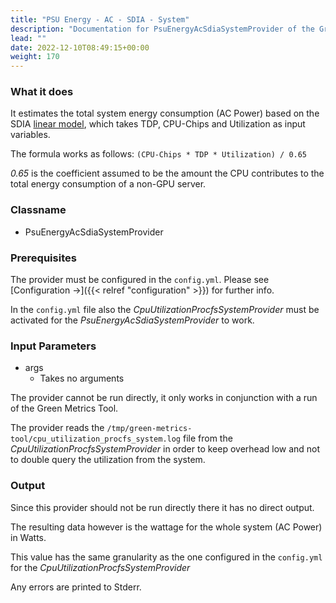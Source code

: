 ```yaml
---
title: "PSU Energy - AC - SDIA - System"
description: "Documentation for PsuEnergyAcSdiaSystemProvider of the Green Metrics Tool"
lead: ""
date: 2022-12-10T08:49:15+00:00
weight: 170
---
```


### What it does
It estimates the total system energy consumption (AC Power) based on the SDIA 
[linear model](https://docs.google.com/spreadsheets/d/1uCQVs8mVgfu6fcQLEttDgfqPzhCm1yuf19_9RUDuU6w/edit#gid=1126994188), which takes TDP, CPU-Chips and Utilization as input variables.

The formula works as follows:
`(CPU-Chips * TDP * Utilization) / 0.65`

*0.65* is the coefficient assumed to be the amount the CPU contributes to the
total energy consumption of a non-GPU server.

### Classname
- PsuEnergyAcSdiaSystemProvider

### Prerequisites

The provider must be configured in the `config.yml`. Please see [Configuration →]({{< relref "configuration" >}})
for further info.

In the `config.yml` file also the *CpuUtilizationProcfsSystemProvider* must be activated
 for the *PsuEnergyAcSdiaSystemProvider* to work.

### Input Parameters

- args
    - Takes no arguments

The provider cannot be run directly, it only works in conjunction with a run 
of the Green Metrics Tool.

The provider reads the `/tmp/green-metrics-tool/cpu_utilization_procfs_system.log` file
from the *CpuUtilizationProcfsSystemProvider* in order to keep overhead low and 
not to double query the utilization from the system.

### Output

Since this provider should not be run directly there it has no direct output.

The resulting data however is the wattage for the whole system (AC Power) in Watts.

This value has the same granularity as the one configured in the `config.yml` for the
*CpuUtilizationProcfsSystemProvider*

Any errors are printed to Stderr.

